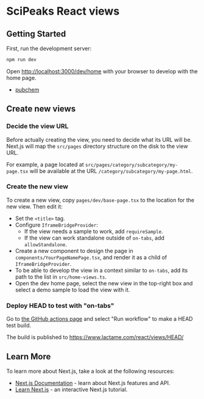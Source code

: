 # SciPeaks React views

## Getting Started

First, run the development server:

```bash
npm run dev
```

Open [http://localhost:3000/dev/home](http://localhost:3000/dev/home) with your browser to develop with the home page.

- [pubchem](http://localhost:3000/chemistry/pubchem?smiles=C1%28C%28N2%28C1SC%28C2C%28%3DO%29O%29%28C%29C%29%29%3DO%29%28NC%28CC%3D3%28C%3DCC%3DCC%3D3%29%29%3DO%29)

## Create new views

### Decide the view URL

Before actually creating the view, you need to decide what its URL will be.
Next.js will map the `src/pages` directory structure on the disk to the view URL.

For example, a page located at `src/pages/category/subcategory/my-page.tsx` will
be available at the URL `/category/subcategory/my-page.html`.

### Create the new view

To create a new view, copy `pages/dev/base-page.tsx` to the location for the new
view. Then edit it:

- Set the `<title>` tag.
- Configure `IframeBridgeProvider`:
  - If the view needs a sample to work, add `requireSample`.
  - If the view can work standalone outside of `on-tabs`, add `allowStandalone`.
- Create a new component to design the page in `components/YourPageNamePage.tsx`,
  and render it as a child of `IframeBridgeProvider`.
- To be able to develop the view in a context similar to `on-tabs`, add its path
  to the list in `src/home-views.ts`.
- Open the dev home page, select the new view in the top-right box and select a
  demo sample to load the view with it.

### Deploy HEAD to test with "on-tabs"

Go to [the GitHub actions page](https://github.com/zakodium/scipeaks-react/actions?query=workflow%3A%22Publish+HEAD%22)
and select "Run workflow" to make a HEAD test build.

The build is published to https://www.lactame.com/react/views/HEAD/

## Learn More

To learn more about Next.js, take a look at the following resources:

- [Next.js Documentation](https://nextjs.org/docs) - learn about Next.js features and API.
- [Learn Next.js](https://nextjs.org/learn) - an interactive Next.js tutorial.
